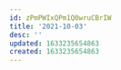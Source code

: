 ```yaml
---
id: zPmPWIxQPm1Q0wruCBrIW
title: '2021-10-03'
desc: ''
updated: 1633235654863
created: 1633235654863
---
```


